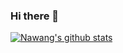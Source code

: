 ### Hi there 👋
[![Nawang's github stats](https://github-readme-stats.vercel.app/api?username=nawatend)](https://github.com/anuraghazra/github-readme-stats)

<!--
**nawatend/nawatend** is a ✨ _special_ ✨ repository because its `README.md` (this file) appears on your GitHub profile.

Here are some ideas to get you started:

- 🔭 I’m currently working on ...
- 🌱 I’m currently learning ...
- 👯 I’m looking to collaborate on ...
- 🤔 I’m looking for help with ...
- 💬 Ask me about ...
- 📫 How to reach me: ...
- 😄 Pronouns: ...
- ⚡ Fun fact: ...
-->
